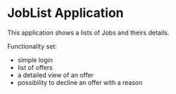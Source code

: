 JobList Application
===================

This application shows a lists of Jobs and theirs details.

Functionality set:

 - simple login
 - list of offers
 - a detailed view of an offer
 - possibility to decline an offer with a reason
